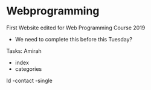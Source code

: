 # Webprogramming
First Website edited for Web Programming Course 2019
- We need to complete this before this Tuesday?

Tasks:
Amirah
- index 
- categories

Id 
-contact
-single
